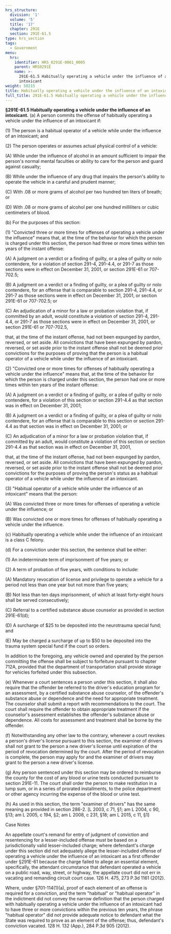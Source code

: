 ```yaml
---
hrs_structure:
  division: '1'
  volume: '5'
  title: '17'
  chapter: 291E
  section: 291E-61.5
type: hrs_section
tags:
  - Government
menu:
  hrs:
    identifier: HRS_0291E-0061_0005
    parent: HRS0291E
    name: >-
      291E-61.5 Habitually operating a vehicle under the influence of an
      intoxicant
weight: 50215
title: Habitually operating a vehicle under the influence of an intoxicant
full_title: 291E-61.5 Habitually operating a vehicle under the influence of an intoxicant
---
```

**§291E-61.5 Habitually operating a vehicle under the influence of an intoxicant.** (a) A person commits the offense of habitually operating a vehicle under the influence of an intoxicant if:

(1) The person is a habitual operator of a vehicle while under the influence of an intoxicant; and

(2) The person operates or assumes actual physical control of a vehicle:

(A) While under the influence of alcohol in an amount sufficient to impair the person's normal mental faculties or ability to care for the person and guard against casualty;

(B) While under the influence of any drug that impairs the person's ability to operate the vehicle in a careful and prudent manner;

(C) With .08 or more grams of alcohol per two hundred ten liters of breath; or

(D) With .08 or more grams of alcohol per one hundred milliliters or cubic centimeters of blood.

(b) For the purposes of this section:

(1) "Convicted three or more times for offenses of operating a vehicle under the influence" means that, at the time of the behavior for which the person is charged under this section, the person had three or more times within ten years of the instant offense:

(A) A judgment on a verdict or a finding of guilty, or a plea of guilty or nolo contendere, for a violation of section 291-4, 291-4.4, or 291-7 as those sections were in effect on December 31, 2001, or section 291E-61 or 707-702.5;

(B) A judgment on a verdict or a finding of guilty, or a plea of guilty or nolo contendere, for an offense that is comparable to section 291-4, 291-4.4, or 291-7 as those sections were in effect on December 31, 2001, or section 291E-61 or 707-702.5; or

(C) An adjudication of a minor for a law or probation violation that, if committed by an adult, would constitute a violation of section 291-4, 291-4.4, or 291-7 as those sections were in effect on December 31, 2001, or section 291E-61 or 707-702.5,

that, at the time of the instant offense, had not been expunged by pardon, reversed, or set aside. All convictions that have been expunged by pardon, reversed, or set aside prior to the instant offense shall not be deemed prior convictions for the purposes of proving that the person is a habitual operator of a vehicle while under the influence of an intoxicant.

(2) "Convicted one or more times for offenses of habitually operating a vehicle under the influence" means that, at the time of the behavior for which the person is charged under this section, the person had one or more times within ten years of the instant offense:

(A) A judgment on a verdict or a finding of guilty, or a plea of guilty or nolo contendere, for a violation of this section or section 291-4.4 as that section was in effect on December 31, 2001;

(B) A judgment on a verdict or a finding of guilty, or a plea of guilty or nolo contendere, for an offense that is comparable to this section or section 291-4.4 as that section was in effect on December 31, 2001; or

(C) An adjudication of a minor for a law or probation violation that, if committed by an adult, would constitute a violation of this section or section 291-4.4 as that section was in effect on December 31, 2001,

that, at the time of the instant offense, had not been expunged by pardon, reversed, or set aside. All convictions that have been expunged by pardon, reversed, or set aside prior to the instant offense shall not be deemed prior convictions for the purposes of proving the person's status as a habitual operator of a vehicle while under the influence of an intoxicant.

(3) "Habitual operator of a vehicle while under the influence of an intoxicant" means that the person:

(A) Was convicted three or more times for offenses of operating a vehicle under the influence; or

(B) Was convicted one or more times for offenses of habitually operating a vehicle under the influence.

(c) Habitually operating a vehicle while under the influence of an intoxicant is a class C felony.

(d) For a conviction under this section, the sentence shall be either:

(1) An indeterminate term of imprisonment of five years; or

(2) A term of probation of five years, with conditions to include:

(A) Mandatory revocation of license and privilege to operate a vehicle for a period not less than one year but not more than five years;

(B) Not less than ten days imprisonment, of which at least forty-eight hours shall be served consecutively;

(C) Referral to a certified substance abuse counselor as provided in section 291E-61(d);

(D) A surcharge of $25 to be deposited into the neurotrauma special fund; and

(E) May be charged a surcharge of up to $50 to be deposited into the trauma system special fund if the court so orders.

In addition to the foregoing, any vehicle owned and operated by the person committing the offense shall be subject to forfeiture pursuant to chapter 712A, provided that the department of transportation shall provide storage for vehicles forfeited under this subsection.

(e) Whenever a court sentences a person under this section, it shall also require that the offender be referred to the driver's education program for an assessment, by a certified substance abuse counselor, of the offender's substance abuse or dependence and the need for appropriate treatment. The counselor shall submit a report with recommendations to the court. The court shall require the offender to obtain appropriate treatment if the counselor's assessment establishes the offender's substance abuse or dependence. All costs for assessment and treatment shall be borne by the offender.

(f) Notwithstanding any other law to the contrary, whenever a court revokes a person's driver's license pursuant to this section, the examiner of drivers shall not grant to the person a new driver's license until expiration of the period of revocation determined by the court. After the period of revocation is complete, the person may apply for and the examiner of drivers may grant to the person a new driver's license.

(g) Any person sentenced under this section may be ordered to reimburse the county for the cost of any blood or urine tests conducted pursuant to section 291E-11\. The court shall order the person to make restitution in a lump sum, or in a series of prorated installments, to the police department or other agency incurring the expense of the blood or urine test.

(h) As used in this section, the term "examiner of drivers" has the same meaning as provided in section 286-2\. [L 2003, c 71, §1; am L 2004, c 90, §13; am L 2005, c 194, §2; am L 2008, c 231, §18; am L 2015, c 11, §1]

Case Notes

An appellate court's remand for entry of judgment of conviction and resentencing for a lesser-included offense must be based on a jurisdictionally valid lesser-included charge; where defendant's charge under this section did not adequately allege the lesser-included offense of operating a vehicle under the influence of an intoxicant as a first offender under §291E-61 because the charge failed to allege an essential element, specifically, the attendant circumstance that defendant operated a vehicle on a public road, way, street, or highway, the appellate court did not err in vacating and remanding circuit court case. 126 H. 475, 273 P.3d 1161 (2012).

Where, under §701-114(1)(a), proof of each element of an offense is required for a conviction, and the term "habitual" or "habitual operator" in the indictment did not convey the narrow definition that the person charged with habitually operating a vehicle under the influence of an intoxicant had to have three or more convictions within the previous ten years, the phrase "habitual operator" did not provide adequate notice to defendant what the State was required to prove as an element of the offense; thus, defendant's conviction vacated. 128 H. 132 (App.), 284 P.3d 905 (2012).